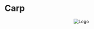 # Carp

<p align="center"><img src="https://github.com/eriksvedang/Carp/blob/master/img/temp_logo.jpg" alt="Logo"/></p>
